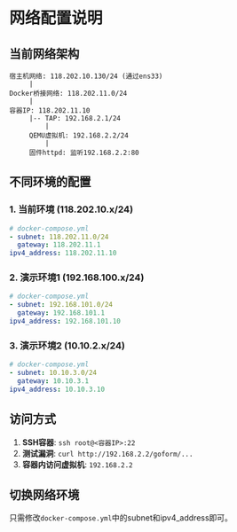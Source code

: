 # 网络配置说明

## 当前网络架构

```
宿主机网络: 118.202.10.130/24 (通过ens33)
     |
Docker桥接网络: 118.202.11.0/24  
     |
容器IP: 118.202.11.10
     |-- TAP: 192.168.2.1/24
         |
     QEMU虚拟机: 192.168.2.2/24
         |
     固件httpd: 监听192.168.2.2:80
```

## 不同环境的配置

### 1. 当前环境 (118.202.10.x/24)
```yaml
# docker-compose.yml
- subnet: 118.202.11.0/24
  gateway: 118.202.11.1
ipv4_address: 118.202.11.10
```

### 2. 演示环境1 (192.168.100.x/24)
```yaml
# docker-compose.yml  
- subnet: 192.168.101.0/24
  gateway: 192.168.101.1
ipv4_address: 192.168.101.10
```

### 3. 演示环境2 (10.10.2.x/24)
```yaml
# docker-compose.yml
- subnet: 10.10.3.0/24
  gateway: 10.10.3.1
ipv4_address: 10.10.3.10
```

## 访问方式

1. **SSH容器**: `ssh root@<容器IP>:22`
2. **测试漏洞**: `curl http://192.168.2.2/goform/...` 
3. **容器内访问虚拟机**: `192.168.2.2`

## 切换网络环境

只需修改`docker-compose.yml`中的subnet和ipv4_address即可。
